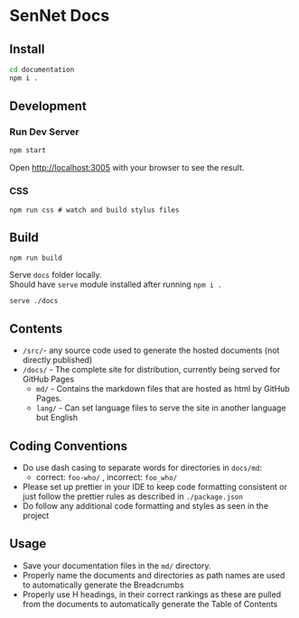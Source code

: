# SenNet Docs

## Install 
```bash
cd documentation
npm i .
```

## Development 
### Run Dev Server
```bash
npm start
```
Open [http://localhost:3005](http://localhost:3005) with your browser to see the result.
### CSS 
```
npm run css # watch and build stylus files
```

## Build
```
npm run build
```
Serve `docs` folder locally.   
Should have `serve` module installed after running `npm i .`
```
serve ./docs 
```

## Contents
- `/src/`- any source code used to generate the hosted documents (not directly published)
- `/docs/` - The complete site for distribution, currently being served for GitHub Pages
  - `md/` - Contains the markdown files that are hosted as html by GitHub Pages.
  - `lang/` - Can set language files to serve the site in another language but English

## Coding Conventions
- Do use dash casing to separate words for directories in `docs/md`:  
  - correct: `foo-who/` , incorrect: `foo_who/`
- Please set up prettier in your IDE to keep code formatting consistent or just follow the prettier rules as described in `./package.json` 
- Do follow any additional code formatting and styles as seen in the project

## Usage 
- Save your documentation files in the `md/` directory. 
- Properly name the documents and directories as path names are used to automatically generate the Breadcrumbs
- Properly use H headings, in their correct rankings as these are pulled from the documents to automatically generate the Table of Contents

